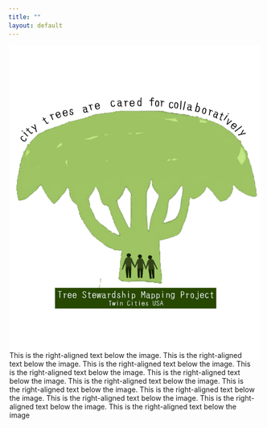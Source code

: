 ```yaml
---
title: ""
layout: default
---
```

<div style="margin-top: -10;">
<div style="text-align: center;margin-top: -50;">
  <div style="display: inline-block;">
    <img src="assets/stewmap_logo.png" alt="STEWMAP logo" style="width: 500px;" />
    <div style="width: 500px; margin: 0 auto;">
      <p style="text-align: left; margin-top: -20px; padding-right: 10px;">This is the right-aligned text below the image. This is the right-aligned text below the image. This is the right-aligned text below the image. This is the right-aligned text below the image. This is the right-aligned text below the image. This is the right-aligned text below the image. This is the right-aligned text below the image. This is the right-aligned text below the image. This is the right-aligned text below the image. This is the right-aligned text below the image. This is the right-aligned text below the image</p>
    </div>
  </div>
</div>
